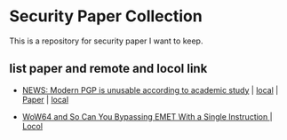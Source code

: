 # Security Paper Collection
This is a repository for security paper I want to keep.  



## list paper and remote and locol link
* [NEWS: Modern PGP is unusable according to academic study](http://www.scmagazine.com/modern-pgp-is-unusable-according-to-academic-study/article/451166/) | [local](https://github.com/gasgas4/SecurityPaper/blob/master/News/Modern%20PGP%20is%20unusable%20according%20to%20academic%20study%20-%20SC%20Magazine.pdf) | [Paper](http://arxiv.org/pdf/1510.08555v1.pdf) | [local](https://github.com/gasgas4/SecurityPaper/blob/master/Paper/1510.08555v1.pdf)

* [WoW64 and So Can You Bypassing EMET With a Single Instruction ](https://www.duosecurity.com/static/pdf/WoW64-Bypassing-EMET.pdf) | [Locol](https://github.com/gasgas4/SecurityPaper/blob/master/Paper/WoW64-Bypassing-EMET.pdf) 
